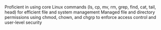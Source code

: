 Proficient in using core Linux commands (ls, cp, mv, rm, grep, find, cat, tail, head) for efficient file and system management
Managed file and directory permissions using chmod, chown, and chgrp to enforce access control and user-level security